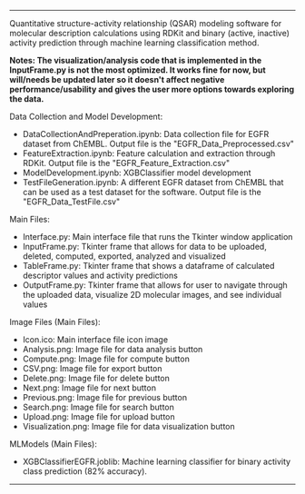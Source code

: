 ___
Quantitative structure-activity relationship (QSAR) modeling software for molecular description calculations using RDKit and binary (active, inactive) activity prediction through machine learning classification method.

**Notes: The visualization/analysis code that is implemented in the InputFrame.py is not the most optimized. It works fine for now, but will/needs be updated later so it doesn't affect negative performance/usability and gives the user more options towards exploring the data.** 

Data Collection and Model Development:
- DataCollectionAndPreperation.ipynb: Data collection file for EGFR dataset from ChEMBL. Output file is the "EGFR_Data_Preprocessed.csv" 
- FeatureExtraction.ipynb: Feature calculation and extraction through RDKit. Output file is the "EGFR_Feature_Extraction.csv"
- ModelDevelopment.ipynb: XGBClassifier model development
- TestFileGeneration.ipynb: A different EGFR dataset from ChEMBL that can be used as a test dataset for the software. Output file is the "EGFR_Data_TestFile.csv"

Main Files:
- Interface.py: Main interface file that runs the Tkinter window application
- InputFrame.py: Tkinter frame that allows for data to be uploaded, deleted, computed, exported, analyzed and visualized
- TableFrame.py: Tkinter frame that shows a dataframe of calculated descriptor values and activity predictions
- OutputFrame.py: Tkinter frame that allows for user to navigate through the uploaded data, visualize 2D molecular images, and see individual values

Image Files (Main Files):
- Icon.ico: Main interface file icon image
- Analysis.png: Image file for data analysis button
- Compute.png: Image file for compute button
- CSV.png: Image file for export button
- Delete.png: Image file for delete button
- Next.png: Image file for next button
- Previous.png: Image file for previous button
- Search.png: Image file for search button
- Upload.png: Image file for upload button
- Visualization.png: Image file for data visualization button

MLModels (Main Files):
- XGBClassifierEGFR.joblib: Machine learning classifier for binary activity class prediction (82% accuracy).
___
